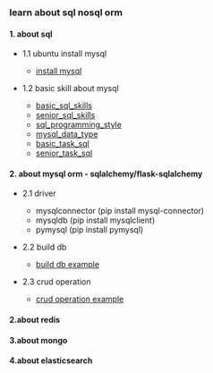 ### learn about sql nosql orm

#### 1. about sql  
+ 1.1 ubuntu install mysql
    + [install mysql](docs/install_mysql.md)

+ 1.2 basic skill about mysql
    + [basic_sql_skills](docs/basic_sql_skills.md)
    + [senior_sql_skills](docs/senior_sql_skills)
    + [sql_programming_style](docs/sql_programming_style.md)
    + [mysql_data_type](docs/mysql_data_type.md)
    + [basic_task_sql](docs/task/task2.md)
    + [senior_task_sql](docs/task/task3.md)
    
#### 2. about mysql orm - sqlalchemy/flask-sqlalchemy
+ 2.1 driver
    + mysqlconnector (pip install mysql-connector)
    + mysqldb (pip install mysqlclient)
    + pymysql (pip install pymysql)
    
+ 2.2 build db 
    + [build db example]()

+ 2.3 crud operation
    + [crud operation example]()
    
#### 2.about redis


#### 3.about mongo


#### 4.about elasticsearch
 